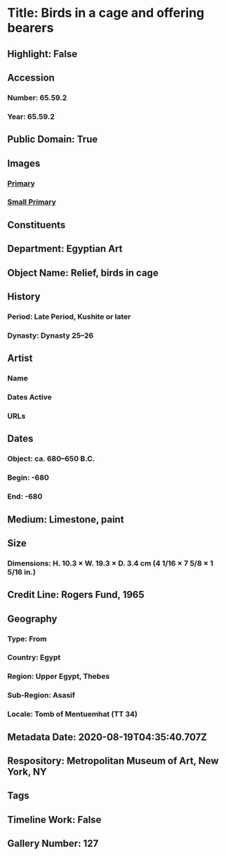 # Title: Birds in a cage and offering bearers
## Highlight: False
## Accession
### Number: 65.59.2
### Year: 65.59.2
## Public Domain: True
## Images
### [Primary](https://images.metmuseum.org/CRDImages/eg/original/LC-65_59_2_EGDP027678.jpg)
### [Small Primary](https://images.metmuseum.org/CRDImages/eg/web-large/LC-65_59_2_EGDP027678.jpg)
## Constituents
## Department: Egyptian Art
## Object Name: Relief, birds in cage
## History
### Period: Late Period, Kushite or later
### Dynasty: Dynasty 25–26
## Artist
### Name
### Dates Active
### URLs
## Dates
### Object: ca. 680–650 B.C.
### Begin: -680
### End: -680
## Medium: Limestone, paint
## Size
### Dimensions: H. 10.3 × W. 19.3 × D. 3.4 cm (4 1/16 × 7 5/8 × 1 5/16 in.)
## Credit Line: Rogers Fund, 1965
## Geography
### Type: From
### Country: Egypt
### Region: Upper Egypt, Thebes
### Sub-Region: Asasif
### Locale: Tomb of Mentuemhat (TT 34)
## Metadata Date: 2020-08-19T04:35:40.707Z
## Respository: Metropolitan Museum of Art, New York, NY
## Tags
## Timeline Work: False
## Gallery Number: 127